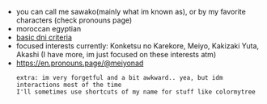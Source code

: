 - you can call me sawako(mainly what im known as), or by my favorite characters (check pronouns page)
- moroccan egyptian
- [basic dni criteria](https://basic-dni.crd.co/)
- focused interests currently: Konketsu no Karekore, Meiyo, Kakizaki Yuta, Akashi (I have more, im just focused on these interests atm)
- https://en.pronouns.page/@meiyonad
  ~~~
  extra: im very forgetful and a bit awkward.. yea, but idm interactions most of the time
  I'll sometimes use shortcuts of my name for stuff like colormytree
